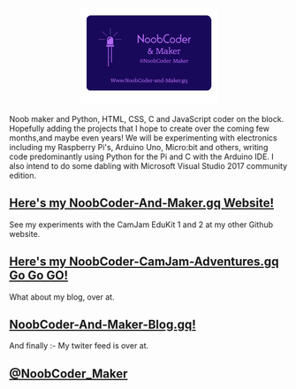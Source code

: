 <div>
  <p align="center">
  <img src="images/NoobCoder_Logo_Icon.png">
  </p>
</div>

Noob maker and Python, HTML, CSS, C and JavaScript coder on the block. Hopefully adding the projects that I hope to create over the coming few months,and maybe even years! We will be experimenting with electronics including my Raspberry Pi's, Arduino Uno, Micro:bit and others, writing code predominantly using Python for the Pi and C with the Arduino IDE. I also intend to do some dabling with Microsoft Visual Studio 2017 community edition.

 ## [Here's my NoobCoder-And-Maker.gq Website!](http://noobcoder-and-maker.gq)

See my experiments with the CamJam EduKit 1 and 2 at my other Github website.
## [Here's my NoobCoder-CamJam-Adventures.gq Go Go GO!](http://noobcoder-camjam-adventures.gq)
 
 What about my blog, over at.
## [NoobCoder-And-Maker-Blog.gq!](http://noobcoder-and-maker-blog.gq)

And finally :- My twiter feed is over at.
## [@NoobCoder_Maker](https://twitter.com/NoobCoder_Maker)
